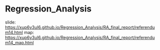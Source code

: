 # Regression_Analysis

slide:
<https://xup6y3ul6.github.io/Regression_Analysis/RA_final_report/referendum14.html>
map:
<https://xup6y3ul6.github.io/Regression_Analysis/RA_final_report/referendum14_map.html>

